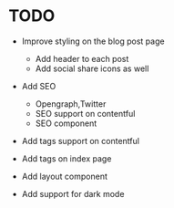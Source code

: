 # TODO

- Improve styling on the blog post page

  - Add header to each post
  - Add social share icons as well

- Add SEO

  - Opengraph,Twitter
  - SEO support on contentful
  - SEO component

- Add tags support on contentful
- Add tags on index page
- Add layout component
- Add support for dark mode
